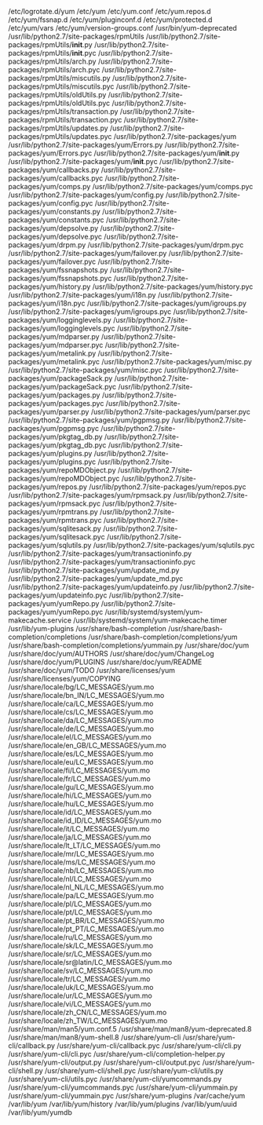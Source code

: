 /etc/logrotate.d/yum
/etc/yum
/etc/yum.conf
/etc/yum.repos.d
/etc/yum/fssnap.d
/etc/yum/pluginconf.d
/etc/yum/protected.d
/etc/yum/vars
/etc/yum/version-groups.conf
/usr/bin/yum-deprecated
/usr/lib/python2.7/site-packages/rpmUtils
/usr/lib/python2.7/site-packages/rpmUtils/__init__.py
/usr/lib/python2.7/site-packages/rpmUtils/__init__.pyc
/usr/lib/python2.7/site-packages/rpmUtils/arch.py
/usr/lib/python2.7/site-packages/rpmUtils/arch.pyc
/usr/lib/python2.7/site-packages/rpmUtils/miscutils.py
/usr/lib/python2.7/site-packages/rpmUtils/miscutils.pyc
/usr/lib/python2.7/site-packages/rpmUtils/oldUtils.py
/usr/lib/python2.7/site-packages/rpmUtils/oldUtils.pyc
/usr/lib/python2.7/site-packages/rpmUtils/transaction.py
/usr/lib/python2.7/site-packages/rpmUtils/transaction.pyc
/usr/lib/python2.7/site-packages/rpmUtils/updates.py
/usr/lib/python2.7/site-packages/rpmUtils/updates.pyc
/usr/lib/python2.7/site-packages/yum
/usr/lib/python2.7/site-packages/yum/Errors.py
/usr/lib/python2.7/site-packages/yum/Errors.pyc
/usr/lib/python2.7/site-packages/yum/__init__.py
/usr/lib/python2.7/site-packages/yum/__init__.pyc
/usr/lib/python2.7/site-packages/yum/callbacks.py
/usr/lib/python2.7/site-packages/yum/callbacks.pyc
/usr/lib/python2.7/site-packages/yum/comps.py
/usr/lib/python2.7/site-packages/yum/comps.pyc
/usr/lib/python2.7/site-packages/yum/config.py
/usr/lib/python2.7/site-packages/yum/config.pyc
/usr/lib/python2.7/site-packages/yum/constants.py
/usr/lib/python2.7/site-packages/yum/constants.pyc
/usr/lib/python2.7/site-packages/yum/depsolve.py
/usr/lib/python2.7/site-packages/yum/depsolve.pyc
/usr/lib/python2.7/site-packages/yum/drpm.py
/usr/lib/python2.7/site-packages/yum/drpm.pyc
/usr/lib/python2.7/site-packages/yum/failover.py
/usr/lib/python2.7/site-packages/yum/failover.pyc
/usr/lib/python2.7/site-packages/yum/fssnapshots.py
/usr/lib/python2.7/site-packages/yum/fssnapshots.pyc
/usr/lib/python2.7/site-packages/yum/history.py
/usr/lib/python2.7/site-packages/yum/history.pyc
/usr/lib/python2.7/site-packages/yum/i18n.py
/usr/lib/python2.7/site-packages/yum/i18n.pyc
/usr/lib/python2.7/site-packages/yum/igroups.py
/usr/lib/python2.7/site-packages/yum/igroups.pyc
/usr/lib/python2.7/site-packages/yum/logginglevels.py
/usr/lib/python2.7/site-packages/yum/logginglevels.pyc
/usr/lib/python2.7/site-packages/yum/mdparser.py
/usr/lib/python2.7/site-packages/yum/mdparser.pyc
/usr/lib/python2.7/site-packages/yum/metalink.py
/usr/lib/python2.7/site-packages/yum/metalink.pyc
/usr/lib/python2.7/site-packages/yum/misc.py
/usr/lib/python2.7/site-packages/yum/misc.pyc
/usr/lib/python2.7/site-packages/yum/packageSack.py
/usr/lib/python2.7/site-packages/yum/packageSack.pyc
/usr/lib/python2.7/site-packages/yum/packages.py
/usr/lib/python2.7/site-packages/yum/packages.pyc
/usr/lib/python2.7/site-packages/yum/parser.py
/usr/lib/python2.7/site-packages/yum/parser.pyc
/usr/lib/python2.7/site-packages/yum/pgpmsg.py
/usr/lib/python2.7/site-packages/yum/pgpmsg.pyc
/usr/lib/python2.7/site-packages/yum/pkgtag_db.py
/usr/lib/python2.7/site-packages/yum/pkgtag_db.pyc
/usr/lib/python2.7/site-packages/yum/plugins.py
/usr/lib/python2.7/site-packages/yum/plugins.pyc
/usr/lib/python2.7/site-packages/yum/repoMDObject.py
/usr/lib/python2.7/site-packages/yum/repoMDObject.pyc
/usr/lib/python2.7/site-packages/yum/repos.py
/usr/lib/python2.7/site-packages/yum/repos.pyc
/usr/lib/python2.7/site-packages/yum/rpmsack.py
/usr/lib/python2.7/site-packages/yum/rpmsack.pyc
/usr/lib/python2.7/site-packages/yum/rpmtrans.py
/usr/lib/python2.7/site-packages/yum/rpmtrans.pyc
/usr/lib/python2.7/site-packages/yum/sqlitesack.py
/usr/lib/python2.7/site-packages/yum/sqlitesack.pyc
/usr/lib/python2.7/site-packages/yum/sqlutils.py
/usr/lib/python2.7/site-packages/yum/sqlutils.pyc
/usr/lib/python2.7/site-packages/yum/transactioninfo.py
/usr/lib/python2.7/site-packages/yum/transactioninfo.pyc
/usr/lib/python2.7/site-packages/yum/update_md.py
/usr/lib/python2.7/site-packages/yum/update_md.pyc
/usr/lib/python2.7/site-packages/yum/updateinfo.py
/usr/lib/python2.7/site-packages/yum/updateinfo.pyc
/usr/lib/python2.7/site-packages/yum/yumRepo.py
/usr/lib/python2.7/site-packages/yum/yumRepo.pyc
/usr/lib/systemd/system/yum-makecache.service
/usr/lib/systemd/system/yum-makecache.timer
/usr/lib/yum-plugins
/usr/share/bash-completion
/usr/share/bash-completion/completions
/usr/share/bash-completion/completions/yum
/usr/share/bash-completion/completions/yummain.py
/usr/share/doc/yum
/usr/share/doc/yum/AUTHORS
/usr/share/doc/yum/ChangeLog
/usr/share/doc/yum/PLUGINS
/usr/share/doc/yum/README
/usr/share/doc/yum/TODO
/usr/share/licenses/yum
/usr/share/licenses/yum/COPYING
/usr/share/locale/bg/LC_MESSAGES/yum.mo
/usr/share/locale/bn_IN/LC_MESSAGES/yum.mo
/usr/share/locale/ca/LC_MESSAGES/yum.mo
/usr/share/locale/cs/LC_MESSAGES/yum.mo
/usr/share/locale/da/LC_MESSAGES/yum.mo
/usr/share/locale/de/LC_MESSAGES/yum.mo
/usr/share/locale/el/LC_MESSAGES/yum.mo
/usr/share/locale/en_GB/LC_MESSAGES/yum.mo
/usr/share/locale/es/LC_MESSAGES/yum.mo
/usr/share/locale/eu/LC_MESSAGES/yum.mo
/usr/share/locale/fi/LC_MESSAGES/yum.mo
/usr/share/locale/fr/LC_MESSAGES/yum.mo
/usr/share/locale/gu/LC_MESSAGES/yum.mo
/usr/share/locale/hi/LC_MESSAGES/yum.mo
/usr/share/locale/hu/LC_MESSAGES/yum.mo
/usr/share/locale/id/LC_MESSAGES/yum.mo
/usr/share/locale/id_ID/LC_MESSAGES/yum.mo
/usr/share/locale/it/LC_MESSAGES/yum.mo
/usr/share/locale/ja/LC_MESSAGES/yum.mo
/usr/share/locale/lt_LT/LC_MESSAGES/yum.mo
/usr/share/locale/mr/LC_MESSAGES/yum.mo
/usr/share/locale/ms/LC_MESSAGES/yum.mo
/usr/share/locale/nb/LC_MESSAGES/yum.mo
/usr/share/locale/nl/LC_MESSAGES/yum.mo
/usr/share/locale/nl_NL/LC_MESSAGES/yum.mo
/usr/share/locale/pa/LC_MESSAGES/yum.mo
/usr/share/locale/pl/LC_MESSAGES/yum.mo
/usr/share/locale/pt/LC_MESSAGES/yum.mo
/usr/share/locale/pt_BR/LC_MESSAGES/yum.mo
/usr/share/locale/pt_PT/LC_MESSAGES/yum.mo
/usr/share/locale/ru/LC_MESSAGES/yum.mo
/usr/share/locale/sk/LC_MESSAGES/yum.mo
/usr/share/locale/sr/LC_MESSAGES/yum.mo
/usr/share/locale/sr@latin/LC_MESSAGES/yum.mo
/usr/share/locale/sv/LC_MESSAGES/yum.mo
/usr/share/locale/tr/LC_MESSAGES/yum.mo
/usr/share/locale/uk/LC_MESSAGES/yum.mo
/usr/share/locale/ur/LC_MESSAGES/yum.mo
/usr/share/locale/vi/LC_MESSAGES/yum.mo
/usr/share/locale/zh_CN/LC_MESSAGES/yum.mo
/usr/share/locale/zh_TW/LC_MESSAGES/yum.mo
/usr/share/man/man5/yum.conf.5
/usr/share/man/man8/yum-deprecated.8
/usr/share/man/man8/yum-shell.8
/usr/share/yum-cli
/usr/share/yum-cli/callback.py
/usr/share/yum-cli/callback.pyc
/usr/share/yum-cli/cli.py
/usr/share/yum-cli/cli.pyc
/usr/share/yum-cli/completion-helper.py
/usr/share/yum-cli/output.py
/usr/share/yum-cli/output.pyc
/usr/share/yum-cli/shell.py
/usr/share/yum-cli/shell.pyc
/usr/share/yum-cli/utils.py
/usr/share/yum-cli/utils.pyc
/usr/share/yum-cli/yumcommands.py
/usr/share/yum-cli/yumcommands.pyc
/usr/share/yum-cli/yummain.py
/usr/share/yum-cli/yummain.pyc
/usr/share/yum-plugins
/var/cache/yum
/var/lib/yum
/var/lib/yum/history
/var/lib/yum/plugins
/var/lib/yum/uuid
/var/lib/yum/yumdb
